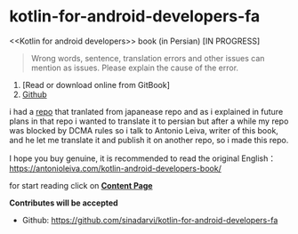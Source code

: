 # kotlin-for-android-developers-fa
&lt;&lt;Kotlin for android developers>> book (in Persian) [IN PROGRESS]

> Wrong words, sentence, translation errors and other issues can mention as issues. Please explain the cause of the error.

1. [Read or download online from GitBook]
2. [Github](https://github.com/sinadarvi/kotlin-for-android-developers-fa)

i had a [repo](https://github.com/sinadarvi/kotlin-for-android-developers) that tranlated from japanease repo and as i explained in future plans in that repo i wanted to translate it to persian but after a while my repo was blocked by DCMA rules so i talk to Antonio Leiva, writer of this book, and he let me translate it and publish it on another repo, so i made this repo.

I hope you buy genuine, it is recommended to read the original English：https://antonioleiva.com/kotlin-android-developers-book/

for start reading click on
[**Content Page**](https://github.com/sinadarvi/kotlin-for-android-developers-fa/blob/master/src/README.md)

__Contributes will be accepted__

- Github: https://github.com/sinadarvi/kotlin-for-android-developers-fa
